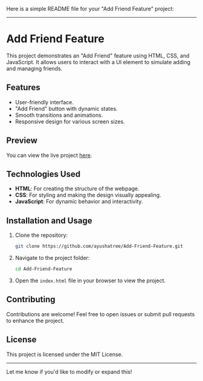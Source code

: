 Here is a simple README file for your "Add Friend Feature" project:  

---

# Add Friend Feature  

This project demonstrates an "Add Friend" feature using HTML, CSS, and JavaScript. It allows users to interact with a UI element to simulate adding and managing friends.  

## Features  
- User-friendly interface.  
- "Add Friend" button with dynamic states.  
- Smooth transitions and animations.  
- Responsive design for various screen sizes.  

## Preview  
You can view the live project [here](https://ayushatree.github.io/Add-Friend-Feature/).  

## Technologies Used  
- **HTML**: For creating the structure of the webpage.  
- **CSS**: For styling and making the design visually appealing.  
- **JavaScript**: For dynamic behavior and interactivity.  

## Installation and Usage  
1. Clone the repository:  
   ```bash  
   git clone https://github.com/ayushatree/Add-Friend-Feature.git  
   ```  
2. Navigate to the project folder:  
   ```bash  
   cd Add-Friend-Feature  
   ```  
3. Open the `index.html` file in your browser to view the project.  

## Contributing  
Contributions are welcome! Feel free to open issues or submit pull requests to enhance the project.  

## License  
This project is licensed under the MIT License.  

---

Let me know if you'd like to modify or expand this!
